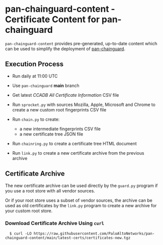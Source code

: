 # pan-chainguard-content - Certificate Content for pan-chainguard

`pan-chainguard-content` provides pre-generated, up-to-date content
which can be used to simplify the deployment of
[pan-chainguard](https://github.com/PaloAltoNetworks/pan-chainguard).

## Execution Process

+ Run daily at 11:00 UTC

+ Use `pan-chainguard` **main** branch

+ Get latest *CCADB All Certificate Information* CSV file

+ Run `sprocket.py` with sources Mozilla, Apple, Microsoft and Chrome
  to create a new custom root fingerprints CSV file

+ Run `chain.py` to create:
  + a new intermediate fingerprints CSV file
  + a new certificate tree JSON file

+ Run `chainring.py` to create a certificate tree HTML document

+ Run `link.py` to create a new certificate archive from the previous
  archive

## Certificate Archive

The new certificate archive can be used directly by the `guard.py`
program if you use a root store with all vendor sources.

Or if your root store uses a subset of vendor sources, the archive can
be used as old certificates by the `link.py` program to create a new
archive for your custom root store.

### Download Certificate Archive Using `curl`

```
  $ curl -LO https://raw.githubusercontent.com/PaloAltoNetworks/pan-chainguard-content/main/latest-certs/certificates-new.tgz

```
